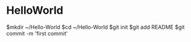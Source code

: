 # HelloWorld
$mkdir ~/Hello-World
$cd ~/Hello-World
$git init
$git add README
$git commit -m 'first commit'
